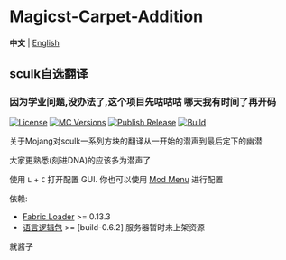 # Magicst-Carpet-Addition
**中文** | [English](https://github.com/MagicstMagoo/Magicst-carpet-addition/blob/22w15a/README_EN.md)
## sculk自选翻译

### 因为学业问题,没办法了,这个项目先咕咕咕 哪天我有时间了再开码

[![License](https://img.shields.io/badge/License-GPL--3.0-orange)](https://www.gnu.org/licenses/gpl-3.0.en.html)
[![MC Versions](https://img.shields.io/badge/For%20MC-1.19%2022w*a-red)](https://io.magicst.cn/bucket)
[![Publish Release](https://img.shields.io/github/workflow/status/MagicstMagoo/Magicst-carpet-addition/Publish%20Release?label=Publish%20Release&style=flat-square)](https://github.com/MagicstMagoo/Magicst-carpet-addition/actions/workflows/publish.yml)
[![Build](https://img.shields.io/badge/Build-stop-red)](https://github.com/MagicstMagoo/Magicst-carpet-addition)

关于Mojang对sculk一系列方块的翻译从一开始的潜声到最后定下的幽潜

大家更熟悉(刻进DNA)的应该多为潜声了

使用 `L` + `C` 打开配置 GUI. 你也可以使用 [Mod Menu](https://www.curseforge.com/minecraft/mc-mods/modmenu) 进行配置


依赖:

- [Fabric Loader](https://fabricmc.net/use/) >= 0.13.3
- [语言逻辑包](https://io.magicst.cn/bucket/langpack.zip) >= [build-0.6.2] 服务器暂时未上架资源

就酱子
